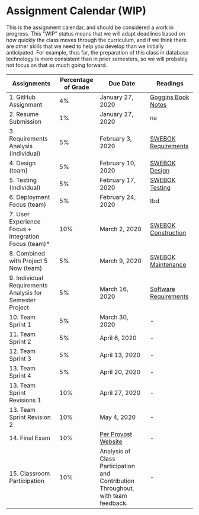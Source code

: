 # Assignment Calendar (WIP)

This is the assignment calendar, and should be considered a work in progress. This "WIP" status means that we will adapt deadlines based on how quickly the class moves through the curriculum, and if we think there are other skills that we need to help you develop than we initially anticipated. For example, thus far, the preparation of this class in database technology is more consistent than in prior semesters, so we will probably not focus on that as much going forward. 


| **Assignments** | **Percentage of Grade** | **Due Date** | **Readings** | 
| --- | --- | -- | --- | 
| 1. GitHub Assignment | 4% | January 27, 2020 | [Goggins Book Notes](../readings/Goggins-Notes-Book-Form.pdf) |
| 2. Resume Submission | 1% | January 27, 2020 | na | 
| 3. Requirements Analysis (individual) | 5% | February 3, 2020 | [SWEBOK Requirements](../readings/SWEBOK-Requirements.pdf) | 
| 4. Design (team) | 5% |  February 10, 2020 | [SWEBOK Design](../readings/SWEBOK-Design.pdf) | 
| 5. Testing (individual) | 5% | February 17, 2020 |  [SWEBOK Testing](../readings/SWEBOK-Testing.pdf) |
| 6. Deployment Focus (team) | 5% | February 24, 2020 | tbd |
| 7. User Experience Focus + Integration Focus (team)* | 10% | March 2, 2020 | [SWEBOK Construction](../readings/SWEBOK-Construction.pdf) |
| 8. Combined with Project 5 Now (team) | 5% | March 9, 2020 | [SWEBOK Maintenance](../readings/SWEBOK-Maintenance.pdf) |
| 9. Individual Requirements Analysis for Semester Project | 5% | March 16, 2020 | [Software Requirements](../readings/leffingwell-widrig.pdf) |
| 10. Team Sprint 1 | 5% | March 30, 2020 | - |
| 11. Team Sprint 2 | 5% | April 6, 2020 | - |
| 12. Team Sprint 3 | 5% | April 13, 2020 | - |
| 13. Team Sprint 4 | 5% | April 20, 2020 | - |
| 13. Team Sprint Revisions 1 | 10% | April 27, 2020 | - |
| 13. Team Sprint Revision 2 | 10% | May 4, 2020 | - |
| 14. Final Exam | 10% |  [Per Provost Website](https://registrar.missouri.edu/academic-calendar/final-exam-schedule/) | - |
| 15. Classroom Participation | 10% | Analysis of Class Participation and Contribution Throughout, with team feedback. | - |
